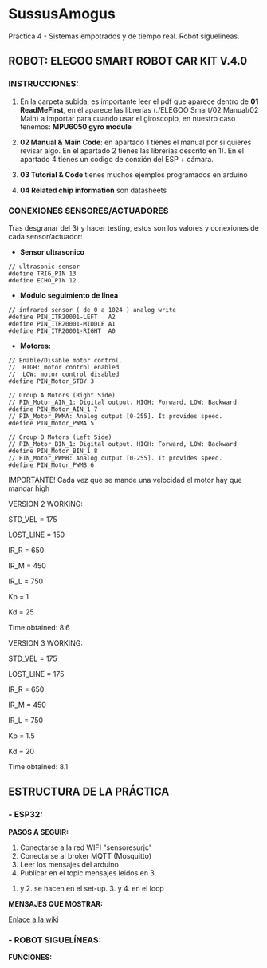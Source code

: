 # SussusAmogus
Práctica 4 - Sistemas empotrados y de tiempo real. Robot siguelineas.

## ROBOT: ELEGOO SMART ROBOT CAR KIT V.4.0


### INSTRUCCIONES: 

1) En la carpeta subida, es importante leer el pdf que aparece dentro de **01 ReadMeFirst**, en él aparece las librerías (./ELEGOO Smart/02 Manual/02 Main) a importar para cuando usar el giroscopio, en nuestro caso tenemos: **MPU6050 gyro module**

2) **02 Manual & Main Code**: en apartado 1 tienes el manual por si quieres revisar algo.
En el apartado 2 tienes las librerías descrito en 1).
En el apartado 4 tienes un codigo de conxión del ESP + cámara.

3) **03 Tutorial & Code** tienes muchos ejemplos programados en arduino 
4) **04 Related chip information** son datasheets


### CONEXIONES SENSORES/ACTUADORES

Tras desgranar del 3) y hacer testing, estos son los valores y conexiones de cada sensor/actuador:

- **Sensor ultrasonico**
```
// ultrasonic sensor 
#define TRIG_PIN 13  
#define ECHO_PIN 12 
```

- **Módulo seguimiento de línea**

```
// infrared sensor ( de 0 a 1024 ) analog write
#define PIN_ITR20001-LEFT   A2
#define PIN_ITR20001-MIDDLE A1
#define PIN_ITR20001-RIGHT  A0
```

- **Motores:**
```
// Enable/Disable motor control.
//  HIGH: motor control enabled
//  LOW: motor control disabled
#define PIN_Motor_STBY 3

// Group A Motors (Right Side)
// PIN_Motor_AIN_1: Digital output. HIGH: Forward, LOW: Backward
#define PIN_Motor_AIN_1 7
// PIN_Motor_PWMA: Analog output [0-255]. It provides speed.
#define PIN_Motor_PWMA 5

// Group B Motors (Left Side)
// PIN_Motor_BIN_1: Digital output. HIGH: Forward, LOW: Backward
#define PIN_Motor_BIN_1 8
// PIN_Motor_PWMB: Analog output [0-255]. It provides speed.
#define PIN_Motor_PWMB 6
```

IMPORTANTE! Cada vez que se mande una velocidad el motor hay que mandar high

VERSION 2 WORKING: 

STD_VEL = 175

LOST_LINE = 150 

IR_R = 650

IR_M = 450

IR_L = 750

Kp = 1

Kd = 25

Time obtained: 8.6


VERSION 3 WORKING: 

STD_VEL = 175

LOST_LINE = 175

IR_R = 650

IR_M = 450

IR_L = 750

Kp = 1.5

Kd = 20

Time obtained: 8.1


## ESTRUCTURA DE LA PRÁCTICA

### - ESP32:
  **PASOS A SEGUIR:** 
  
  1) Conectarse a la red WIFI "sensoresurjc"
  2) Conectarse al broker MQTT (Mosquitto) 
  3) Leer los mensajes del arduino 
  4) Publicar en el topic mensajes leidos en 3.

  1. y 2. se hacen en el set-up. 3. y 4. en el loop

  **MENSAJES QUE MOSTRAR:**
  
  [Enlace a la wiki](https://gitlab.etsit.urjc.es/roberto.calvo/setr/-/wikis/P4FollowLine#62-mensajes)
  

### - ROBOT SIGUELÍNEAS: 

  **FUNCIONES:**
  
